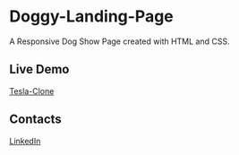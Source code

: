 # Doggy-Landing-Page

A Responsive Dog Show Page created with HTML and CSS.

## Live Demo 
<a href='https://tesla-clone-1-omega.vercel.app/' target="_blank">Tesla-Clone</a>

## Contacts
<a href="https://www.linkedin.com/in/yafet-addisu-525107249/" target="_blank"></i>LinkedIn</a>
